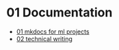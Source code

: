 # 01 Documentation

- [01 mkdocs for ml projects](./01_mkdocs_for_ml_projects.ipynb)
- [02 technical writing](./02_technical_writing.ipynb)
